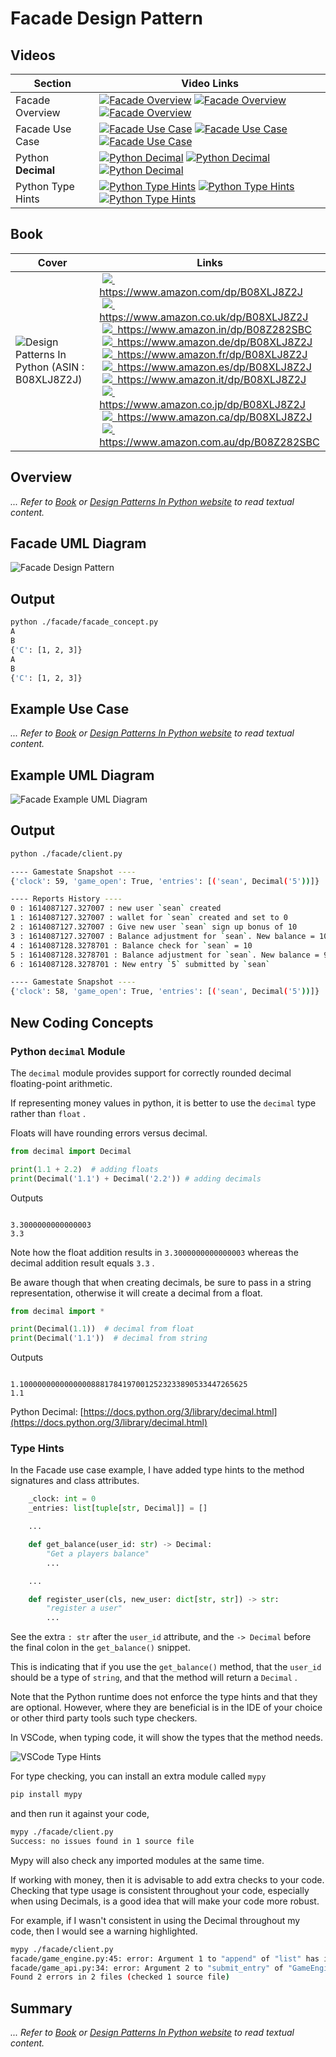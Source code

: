# Facade Design Pattern

## Videos

Section | Video Links
-|-
Facade Overview | <a id="udemyVideoLink" href="https://www.udemy.com/course/design-patterns-in-python/learn/lecture/16397504/?referralCode=7493DBBBF97FF2B0D24D" target="_blank" title="Facade Overview"><img src="/img/udemy_btn_sm.gif" alt="Facade Overview"/></a>&nbsp;<a id="ytVideoLink" href="https://youtu.be/bOYbafwiEmo&list=PLKWUX7aMnlEJzRvCXnwFEdk_WJDNjMDOo" target="_blank" title="Facade Overview"><img src="/img/yt_btn_sm.gif" alt="Facade Overview"/></a>&nbsp;<a id="skillShareVideoLink" href="https://skl.sh/34SM2Xg" target="_blank" title="Facade Overview"><img src="/img/skillshare_btn_sm.gif" alt="Facade Overview"/></a>
Facade Use Case | <a id="udemyVideoLink" href="https://www.udemy.com/course/design-patterns-in-python/learn/lecture/25420770/?referralCode=7493DBBBF97FF2B0D24D" target="_blank" title="Facade Use Case"><img src="/img/udemy_btn_sm.gif" alt="Facade Use Case"/></a>&nbsp;<a id="ytVideoLink" href="https://youtu.be/xrak8d8nfRQ&list=PLKWUX7aMnlEJzRvCXnwFEdk_WJDNjMDOo" target="_blank" title="Facade Use Case"><img src="/img/yt_btn_sm.gif" alt="Facade Use Case"/></a>&nbsp;<a id="skillShareVideoLink" href="https://skl.sh/34SM2Xg" target="_blank" title="Facade Use Case"><img src="/img/skillshare_btn_sm.gif" alt="Facade Use Case"/></a>
Python **Decimal** | <a id="udemyVideoLink" href="https://www.udemy.com/course/design-patterns-in-python/learn/lecture/25451246/?referralCode=7493DBBBF97FF2B0D24D" target="_blank" title="Python Decimal"><img src="/img/udemy_btn_sm.gif" alt="Python Decimal"/></a>&nbsp;<a id="ytVideoLink" href="https://youtu.be/ubNBmfkt36U&list=PLKWUX7aMnlEJzRvCXnwFEdk_WJDNjMDOo" target="_blank" title="Python Decimal"><img src="/img/yt_btn_sm.gif" alt="Python Decimal"/></a>&nbsp;<a id="skillShareVideoLink" href="https://skl.sh/34SM2Xg" target="_blank" title="Python Decimal"><img src="/img/skillshare_btn_sm.gif" alt="Python Decimal"/></a>
Python Type Hints | <a id="udemyVideoLink" href="https://www.udemy.com/course/design-patterns-in-python/learn/lecture/25451254/?referralCode=7493DBBBF97FF2B0D24D" target="_blank" title="Python Type Hints"><img src="/img/udemy_btn_sm.gif" alt="Python Type Hints"/></a>&nbsp;<a id="ytVideoLink" href="https://youtu.be/ENKeLCg5ePs&list=PLKWUX7aMnlEJzRvCXnwFEdk_WJDNjMDOo" target="_blank" title="Python Type Hints"><img src="/img/yt_btn_sm.gif" alt="Python Type Hints"/></a>&nbsp;<a id="skillShareVideoLink" href="https://skl.sh/34SM2Xg" target="_blank" title="Python Type Hints"><img src="/img/skillshare_btn_sm.gif" alt="Python Type Hints"/></a>

## Book 

Cover | Links
-|-
![Design Patterns In Python (ASIN : B08XLJ8Z2J)](/img/design_patterns_in_python_book_125x178.jpg) | &nbsp;<a href="https://www.amazon.com/dp/B08XLJ8Z2J"><img src="/img/flag_us.gif">&nbsp; https://www.amazon.com/dp/B08XLJ8Z2J</a><br/>&nbsp;<a href="https://www.amazon.co.uk/dp/B08XLJ8Z2J"><img src="/img/flag_uk.gif">&nbsp; https://www.amazon.co.uk/dp/B08XLJ8Z2J</a><br/>&nbsp;<a href="https://www.amazon.in/dp/B08Z282SBC"><img src="/img/flag_in.gif">&nbsp; https://www.amazon.in/dp/B08Z282SBC</a><br/>&nbsp;<a href="https://www.amazon.de/dp/B08XLJ8Z2J"><img src="/img/flag_de.gif">&nbsp; https://www.amazon.de/dp/B08XLJ8Z2J</a><br/>&nbsp;<a href="https://www.amazon.fr/dp/B08XLJ8Z2J"><img src="/img/flag_fr.gif">&nbsp; https://www.amazon.fr/dp/B08XLJ8Z2J</a><br/>&nbsp;<a href="https://www.amazon.es/dp/B08XLJ8Z2J"><img src="/img/flag_es.gif">&nbsp; https://www.amazon.es/dp/B08XLJ8Z2J</a><br/>&nbsp;<a href="https://www.amazon.it/dp/B08XLJ8Z2J"><img src="/img/flag_it.gif">&nbsp; https://www.amazon.it/dp/B08XLJ8Z2J</a><br/>&nbsp;<a href="https://www.amazon.co.jp/dp/B08XLJ8Z2J"><img src="/img/flag_jp.gif">&nbsp; https://www.amazon.co.jp/dp/B08XLJ8Z2J</a><br/>&nbsp;<a href="https://www.amazon.ca/dp/B08XLJ8Z2J"><img src="/img/flag_ca.gif">&nbsp; https://www.amazon.ca/dp/B08XLJ8Z2J</a><br/>&nbsp;<a href="https://www.amazon.com.au/dp/B08Z282SBC"><img src="/img/flag_au.gif">&nbsp; https://www.amazon.com.au/dp/B08Z282SBC</a>

## Overview

_... Refer to [Book](https://amzn.to/466lBN6) or [Design Patterns In Python website](https://sbcode.net/python/) to read textual content._

## Facade UML Diagram

![Facade Design Pattern](/img/facade_concept.svg)

## Output

``` bash
python ./facade/facade_concept.py
A
B
{'C': [1, 2, 3]}
A
B
{'C': [1, 2, 3]}
```

## Example Use Case

_... Refer to [Book](https://amzn.to/466lBN6) or [Design Patterns In Python website](https://sbcode.net/python/) to read textual content._

## Example UML Diagram

![Facade Example UML Diagram](/img/facade_example.svg)

## Output

``` bash
python ./facade/client.py     

---- Gamestate Snapshot ----
{'clock': 59, 'game_open': True, 'entries': [('sean', Decimal('5'))]}

---- Reports History ----
0 : 1614087127.327007 : new user `sean` created
1 : 1614087127.327007 : wallet for `sean` created and set to 0
2 : 1614087127.327007 : Give new user `sean` sign up bonus of 10
3 : 1614087127.327007 : Balance adjustment for `sean`. New balance = 10
4 : 1614087128.3278701 : Balance check for `sean` = 10
5 : 1614087128.3278701 : Balance adjustment for `sean`. New balance = 9
6 : 1614087128.3278701 : New entry `5` submitted by `sean`

---- Gamestate Snapshot ----
{'clock': 58, 'game_open': True, 'entries': [('sean', Decimal('5'))]}
```

## New Coding Concepts

### Python `decimal` Module

The `decimal` module provides support for correctly rounded decimal floating-point arithmetic.

If representing money values in python, it is better to use the `decimal` type rather than `float` .

Floats will have rounding errors versus decimal.

``` python
from decimal import Decimal

print(1.1 + 2.2)  # adding floats
print(Decimal('1.1') + Decimal('2.2')) # adding decimals
```

Outputs

``` 

3.3000000000000003
3.3
```

Note how the float addition results in `3.3000000000000003` whereas the decimal addition result equals `3.3` .

Be aware though that when creating decimals, be sure to pass in a string representation, otherwise it will create a decimal from a float.

``` python
from decimal import *

print(Decimal(1.1))  # decimal from float
print(Decimal('1.1'))  # decimal from string
```

Outputs

``` 

1.100000000000000088817841970012523233890533447265625
1.1
```

Python Decimal: [https://docs.python.org/3/library/decimal.html](https://docs.python.org/3/library/decimal.html)

### Type Hints

In the Facade use case example, I have added type hints to the method signatures and class attributes.

``` python
    _clock: int = 0
    _entries: list[tuple[str, Decimal]] = []

    ...

    def get_balance(user_id: str) -> Decimal:
        "Get a players balance"
        ...

    ...

    def register_user(cls, new_user: dict[str, str]) -> str:
        "register a user"
        ...

```        

See the extra `: str` after the `user_id` attribute, and the `-> Decimal` before the final colon in the `get_balance()` snippet.

This is indicating that if you use the `get_balance()` method, that the `user_id` should be a type of `string`, and that the method will return a `Decimal` .

Note that the Python runtime does not enforce the type hints and that they are optional. However, where they are beneficial is in the IDE of your choice or other third party tools such type checkers. 

In VSCode, when typing code, it will show the types that the method needs.

![VSCode Type Hints](/img/ide_hint.jpg)

For type checking, you can install an extra module called `mypy`

``` bash
pip install mypy
```

and then run it against your code, 

``` bash
mypy ./facade/client.py
Success: no issues found in 1 source file
```

Mypy will also check any imported modules at the same time. 

If working with money, then it is advisable to add extra checks to your code. Checking that type usage is consistent throughout your code, especially when using Decimals, is a good idea that will make your code more robust.

For example, if I wasn't consistent in using the Decimal throughout my code, then I would see a warning highlighted.

``` bash
mypy ./facade/client.py  
facade/game_engine.py:45: error: Argument 1 to "append" of "list" has incompatible type "Tuple[str, int]"; expected "Tuple[str, Decimal]"
facade/game_api.py:34: error: Argument 2 to "submit_entry" of "GameEngine" has incompatible type "Decimal"; expected "int"
Found 2 errors in 2 files (checked 1 source file)
```

## Summary

_... Refer to [Book](https://amzn.to/466lBN6) or [Design Patterns In Python website](https://sbcode.net/python/) to read textual content._